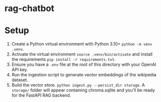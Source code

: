 # rag-chatbot

# Setup
1. Create a Python virtual environment with Python 3.10+ `python -m venv .venv`.
2. Activate the virtual environment `source .venv/bin/activate` and install the requirements `pip install -r requirements.txt`.
3. Ensure you have a `.env` file at the root of this directory with your OpenAI API key.
4. Run the ingestion script to generate vector embeddings of the wikipedia dataset.
5. Build the vector store. `python ingest.py --persist_dir storage`. A `storage/` folder will appear containing chroma.sqlite and you'll be ready for the FastAPI RAG backend.